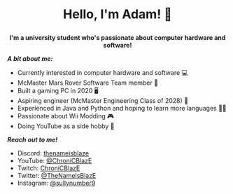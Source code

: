  # <p align="center"> Hello, I'm Adam! 👋

 __<p align="center"> I'm a university student who's passionate about computer hardware and software!__

  
  ___A bit about me:___

  - Currently interested in computer hardware and software 💻
  - McMaster Mars Rover Software Team member 🤖
  - Built a gaming PC in 2020 🖥
  - Aspiring engineer (McMaster Engineering Class of 2028) 🧲
  - Experienced in Java and Python and hoping to learn more languages 👨‍💻
  - Passionate about Wii Modding 🎮
  - Doing YouTube as a side hobby 🎥

___Reach out to me!___
- Discord: [thenameisblaze](https://discordapp.com/users/430425935444180992)
- YouTube: [@ChroniCBlazE](https://www.youtube.com/@ChroniCBlazE)
- Twitch: [ChroniCBlazE](https://www.twitch.tv/chronicblaze)
- Twitter: [@TheNameIsBlazE](https://twitter.com/TheNameIsBlazE)
- Instagram: [@sullynumber9](https://www.instagram.com/sullynumber9/)
